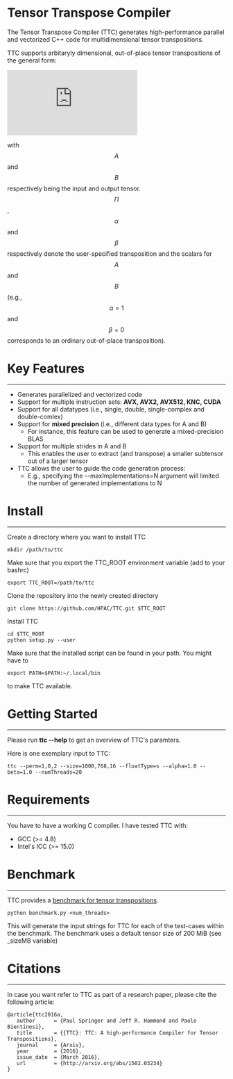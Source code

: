 # Tensor Transpose Compiler #

The Tensor Transpose Compiler (TTC) generates high-performance parallel and vectorized C++ code for multidimensional tensor transpositions.

TTC supports arbitaryly dimensional, out-of-place tensor transpositions of the general form:

![ttc](https://github.com/HPAC/TTC/misc/equation.pdf)

with $$A$$ and $$B$$ respectively being the input and output tensor. $$\Pi$$, $$\alpha$$ and $$\beta$$ respectively denote the user-specified transposition and the scalars for $$A$$ and $$B$$ (e.g., $$\alpha = 1$$ and $$\beta = 0$$ corresponds to an ordinary out-of-place transposition).
# Key Features
--------------

* Generates parallelized and vectorized code
* Support for multiple instruction sets: **AVX, AVX2, AVX512, KNC, CUDA**
* Support for all datatypes (i.e., single, double, single-complex and double-comlex)
* Support for **mixed precision** (i.e., different data types for A and B)
    * For instance, this feature can be used to generate a mixed-precision BLAS
* Support for multiple strides in A and B
    * This enables the user to extract (and transpose) a smaller subtensor out of a larger tensor
* TTC allows the user to guide the code generation process:
    * E.g., specifying the --maxImplementations=N argument will limited the number of generated implementations to N


# Install
---------

Create a directory where you want to install TTC

    mkdir /path/to/ttc

Make sure that you export the TTC_ROOT environment variable (add to your bashrc)

    export TTC_ROOT=/path/to/ttc

Clone the repository into the newly created directory

    git clone https://github.com/HPAC/TTC.git $TTC_ROOT

Install TTC

    cd $TTC_ROOT
    python setup.py --user

Make sure that the installed script can be found in your path. You might have to
   
    export PATH=$PATH:~/.local/bin

to make TTC available.    



# Getting Started
-----------------

Please run **ttc --help** to get an overview of TTC's paramters.

Here is one exemplary input to TTC: 

    ttc --perm=1,0,2 --size=1000,768,16 --floatType=s --alpha=1.0 --beta=1.0 --numThreads=20

# Requirements
--------------

You have to have a working C compiler. I have tested TTC with:

* GCC (>= 4.8)
* Intel's ICC (>= 15.0)

# Benchmark
-----------

TTC provides a [benchmark for tensor transpositions](https://github.com/HPAC/TTC/benchmark/benchmark.py).

    python benchmark.py <num_threads>

This will generate the input strings for TTC for each of the test-cases within the benchmark. 
The benchmark uses a default tensor size of 200 MiB (see _sizeMB variable)


# Citations
-----------
In case you want refer to TTC as part of a research paper, please cite the following
article:
```
@article{ttc2016a,
   author      = {Paul Springer and Jeff R. Hammond and Paolo Bientinesi},
   title       = {{TTC}: TTC: A high-performance Compiler for Tensor Transpositions},
   journal     = {Arxiv},
   year        = {2016},
   issue_date  = {March 2016},
   url         = {http://arxiv.org/abs/1502.03234}
}
``` 
